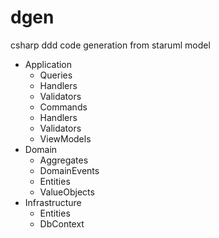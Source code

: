 # dgen
csharp ddd code generation from staruml model

* Application
  * Queries
   * Handlers
   * Validators
  * Commands
   * Handlers
   * Validators
  * ViewModels
* Domain
  * Aggregates
   * DomainEvents
  * Entities
  * ValueObjects
* Infrastructure
  * Entities
  * DbContext
